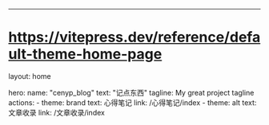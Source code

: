 ---
# https://vitepress.dev/reference/default-theme-home-page
layout: home

hero:
  name: "cenyp_blog"
  text: "记点东西"
  tagline: My great project tagline
  actions:
    - theme: brand
      text: 心得笔记
      link: /心得笔记/index
    - theme: alt
      text: 文章收录
      link: /文章收录/index

